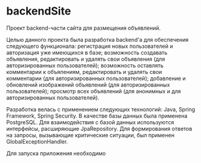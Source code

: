# backendSite
Проект backend-части сайта для размещения объявлений.

Целью данного проекта была разработка backend'а для обеспечения следующего функционала: регистрация новых пользователей и авторизация уже имеющихся в базе;
возможность создавать объявления, редактировать и удалять свои объявления (для авторизированных пользователей); возможность оставлять комментарии к объялениям,
редактировать и удалять свои комментарии (для авторизированных пользователей); добавление и обновлений изображений объявлений (для авторизированных пользователей);
просмотр всех объявлений (для анонимных и для авторизированных пользователей).

Разработка велась с применением следующих технологий: Java, Spring Framework, Spring Security. В качестве базы данных была применена PostgreSQL. Для взаимодействия 
с базой данных используются интерфейсы, расширяющие JpaRepository. Для формирования ответов на запросы, вызывающие критические ситуации, был применен GlobalExceptionHandler.

Для запуска приложения необходимо

